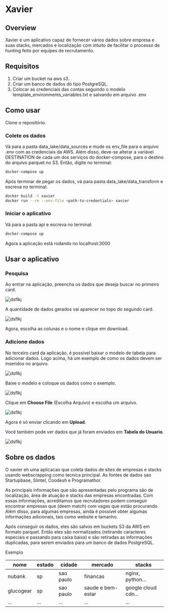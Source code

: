 # Xavier  

## Overview  
Xavier é um aplicativo capaz de fornecer vários dados sobre empresa e suas stacks, mercados e localização com intuito de facilitar o processo de hunting feito por equipes de recrutamento.  

## Requisitos  
1. Criar um bucket na aws s3.  
2. Criar um banco de dados do tipo PostgreSQL.  
3. Colocar as credenciais das contas seguindo o modelo template_environments_variables.txt e salvando em arquivo .env  

## Como usar  
Clone o repositório.

### Colete os dados  

Vá para a pasta data_lake/data_sources e mude os env_file para o arquivo .env com as credenciais da AWS. Além disso, deve-se alterar a variável DESTINATION de cada um dos serviços do docker-compose, para o destino do arquivo parquet no S3.
Então, digite no terminal:  
```sh
docker-compose up
```  
Após terminar de pegar os dados, vá para pasta data_lake/data_transform e escreva no terminal:
```sh
docker build -t xavier
docker run --rm --env-file <path-to-credentials> xavier
```  

### Iniciar o aplicativo  

Vá para a pasta api e escreva no terminal:  
```sh
docker-compose up
```  
Agora a aplicação está rodando no localhost:3000  

## Usar o aplicativo  
### Pesquisa   

Ao entrar na aplicação, preencha os dados que deseja buscar no primeiro card.  

![dsflkj](imgs/img1.png)  

A quantidade de dados gerados vai aparecer no topo do segundo card.  

![dsflkj](imgs/img2.png)  

Agora, escolha as colunas e o nome e clique em download.  

### Adicione dados

No terceiro card da aplicação, é possível baixar o modelo de tabela para adicionar dados. Logo acima, há um exemplo de como os dados devem ser inseridos no arquivo.

![dsflkj](imgs/img3.png)  

Baixe o modelo e coloque os dados como o exemplo.

![dsflkj](imgs/img4.png)  

Clique em **Choose File** (Escolha Arquivo) e escolha um arquivo. 

![dsflkj](imgs/img5.png)  

Agora é só enviar clicando em **Upload**.  

Você também pode ver dados que já foram enviados em **Tabela do Usuario**.  

![dsflkj](imgs/img6.png)  

## Sobre os dados  

O xavier eh uma aplicacao que coleta dados de sites de empresas e stacks usando webscrapping como tecnica principal. As fontes de dados sao Startupbase, Slintel, Coodesh e Programathor.

As principais informações que são apresentadas pelo programa são de localização, área de atuação e stacks das empresas encontradas. Com essas informações, acreditamos que recrutadores podem conseguir encontrar empresas que (deem match) com vagas que estão procurando. Além disso, para algumas empresas, ainda é possível obter algumas informações adicionais, tais como website e tamanho.

Após conseguir os dados, eles são salvos em buckets S3 da AWS em formato parquet. Então eles são normalizados (retirando caracteres especiais e passando para caixa baixa) e são retiradas as informações duplicadas, para serem enviados para um banco de dados PostgreSQL.

Exemplo  

|nome|estado|cidade|mercado|stacks|
|--|--|--|--|--|
|nubank|sp|sao paulo|financas|nginx, python...|
|glucogear|sp|sao paulo|saude e bem-estar|google cloud cdn...|
|...|...|...|...|...|

